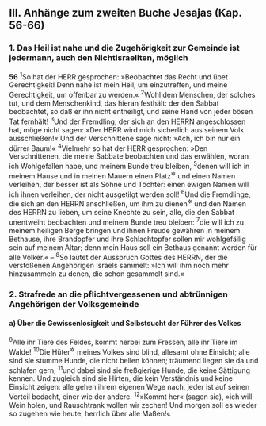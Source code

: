 ## III. Anhänge zum zweiten Buche Jesajas (Kap. 56-66)

### 1. Das Heil ist nahe und die Zugehörigkeit zur Gemeinde ist jedermann, auch den Nichtisraeliten, möglich

__56__
<sup>1</sup>So hat der HERR gesprochen: »Beobachtet das Recht und übet Gerechtigkeit! Denn nahe ist mein Heil, um einzutreffen, und meine Gerechtigkeit, um offenbar zu werden.«
<sup>2</sup>Wohl dem Menschen, der solches tut, und dem Menschenkind, das hieran festhält: der den Sabbat beobachtet, so daß er ihn nicht entheiligt, und seine Hand von jeder bösen Tat fernhält!
<sup>3</sup>Und der Fremdling, der sich an den HERRN angeschlossen hat, möge nicht sagen: »Der HERR wird mich sicherlich aus seinem Volk ausschließen!« Und der Verschnittene sage nicht: »Ach, ich bin nur ein dürrer Baum!«
<sup>4</sup>Vielmehr so hat der HERR gesprochen: »Den Verschnittenen, die meine Sabbate beobachten und das erwählen, woran ich Wohlgefallen habe, und meinem Bunde treu bleiben,
<sup>5</sup>denen will ich in meinem Hause und in meinen Mauern einen Platz<sup title="oder: ein Denkmal oder: einen Anteil">&#x2732;</sup> und einen Namen verleihen, der besser ist als Söhne und Töchter: einen ewigen Namen will ich ihnen verleihen, der nicht ausgetilgt werden soll!
<sup>6</sup>Und die Fremdlinge, die sich an den HERRN anschließen, um ihm zu dienen<sup title="= Gottesdienst zu erweisen">&#x2732;</sup> und den Namen des HERRN zu lieben, um seine Knechte zu sein, alle, die den Sabbat unentweiht beobachten und meinem Bunde treu bleiben:
<sup>7</sup>die will ich zu meinem heiligen Berge bringen und ihnen Freude gewähren in meinem Bethause, ihre Brandopfer und ihre Schlachtopfer sollen mir wohlgefällig sein auf meinem Altar; denn mein Haus soll ein Bethaus genannt werden für alle Völker.« –
<sup>8</sup>So lautet der Ausspruch Gottes des HERRN, der die verstoßenen Angehörigen Israels sammelt: »Ich will ihm noch mehr hinzusammeln zu denen, die schon gesammelt sind.«

### 2. Strafrede an die pflichtvergessenen und abtrünnigen Angehörigen der Volksgemeinde

#### a) Über die Gewissenlosigkeit und Selbstsucht der Führer des Volkes

<sup>9</sup>Alle ihr Tiere des Feldes, kommt herbei zum Fressen, alle ihr Tiere im Walde!
<sup>10</sup>Die Hüter<sup title="oder: Wächter">&#x2732;</sup> meines Volkes sind blind, allesamt ohne Einsicht; alle sind sie stumme Hunde, die nicht bellen können; träumend liegen sie da und schlafen gern;
<sup>11</sup>und dabei sind sie freßgierige Hunde, die keine Sättigung kennen. Und zugleich sind sie Hirten, die kein Verständnis und keine Einsicht zeigen: alle gehen ihrem eigenen Wege nach, jeder ist auf seinen Vorteil bedacht, einer wie der andere.
<sup>12</sup>»Kommt her« (sagen sie), »ich will Wein holen, und Rauschtrank wollen wir zechen! Und morgen soll es wieder so zugehen wie heute, herrlich über alle Maßen!«